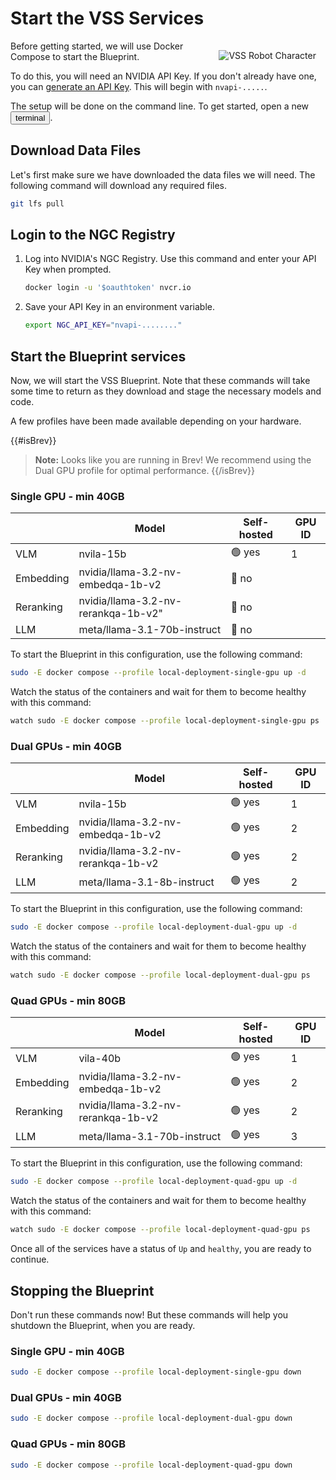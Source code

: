 # Start the VSS Services

<img src="_static/robots/startup.png" alt="VSS Robot Character" style="float:right; max-width:350px;margin:15px;" />


Before getting started, we will use Docker Compose to start the Blueprint.

To do this, you will need an NVIDIA API Key. If you don't already have one, you can [generate an API Key](https://build.nvidia.com/settings/api-keys). This will begin with `nvapi-.....`.

The setup will be done on the command line. To get started, open a new <button onclick="openNewTerminal();"><i class="fas fa-terminal"></i> terminal</button>.

<!--fold:break -->

## Download Data Files

Let's first make sure we have downloaded the data files we will need. The following command will download any required files.

```bash
git lfs pull
```

<!--fold:break -->

## Login to the NGC Registry

1. Log into NVIDIA's NGC Registry. Use this command and enter your API Key when prompted.

    ```bash
    docker login -u '$oauthtoken' nvcr.io
    ```

1. Save your API Key in an environment variable.

    ```bash
    export NGC_API_KEY="nvapi-........"
    ```

<!--fold:break -->

## Start the Blueprint services

Now, we will start the VSS Blueprint. Note that these commands will take some time to return as they download and stage the necessary models and code.

A few profiles have been made available depending on your hardware.

{{#isBrev}}
> **Note:** Looks like you are running in Brev! We recommend using the Dual GPU profile for optimal performance.
{{/isBrev}}

<!-- tabs:start -->

### **Single GPU - min 40GB**

|  | Model | Self-hosted | GPU ID |
| --- | --- | --- | -- |
| VLM | nvila-15b | 🟢 yes | 1 |
| Embedding | nvidia/llama-3.2-nv-embedqa-1b-v2 | 🔴 no | |
| Reranking | nvidia/llama-3.2-nv-rerankqa-1b-v2" | 🔴 no |
| LLM | meta/llama-3.1-70b-instruct | 🔴 no | |

To start the Blueprint in this configuration, use the following command:

```bash
sudo -E docker compose --profile local-deployment-single-gpu up -d
```

Watch the status of the containers and wait for them to become healthy with this command:

```bash
watch sudo -E docker compose --profile local-deployment-single-gpu ps
```

### **Dual GPUs - min 40GB**

|  | Model | Self-hosted | GPU ID |
| --- | --- | --- | --- |
| VLM | nvila-15b | 🟢 yes | 1 |
| Embedding | nvidia/llama-3.2-nv-embedqa-1b-v2 | 🟢 yes | 2 |
| Reranking | nvidia/llama-3.2-nv-rerankqa-1b-v2 | 🟢 yes | 2 |
| LLM | meta/llama-3.1-8b-instruct | 🟢 yes | 2 |


To start the Blueprint in this configuration, use the following command:

```bash
sudo -E docker compose --profile local-deployment-dual-gpu up -d
```

Watch the status of the containers and wait for them to become healthy with this command:

```bash
watch sudo -E docker compose --profile local-deployment-dual-gpu ps
```

### **Quad GPUs - min 80GB**

|  | Model | Self-hosted | GPU ID |
| --- | --- | --- | --- |
| VLM | vila-40b | 🟢 yes | 1 |
| Embedding | nvidia/llama-3.2-nv-embedqa-1b-v2 | 🟢 yes | 2 |
| Reranking | nvidia/llama-3.2-nv-rerankqa-1b-v2 | 🟢 yes | 2 |
| LLM | meta/llama-3.1-70b-instruct | 🟢 yes | 3 |


To start the Blueprint in this configuration, use the following command:

```bash
sudo -E docker compose --profile local-deployment-quad-gpu up -d
```

Watch the status of the containers and wait for them to become healthy with this command:

```bash
watch sudo -E docker compose --profile local-deployment-quad-gpu ps
```

<!-- tabs:end -->

Once all of the services have a status of `Up` and `healthy`, you are ready to continue.

<!--fold:break -->

## Stopping the Blueprint

Don't run these commands now! But these commands will help you shutdown the Blueprint, when you are ready.

<!-- tabs:start -->

### **Single GPU - min 40GB**

```bash
sudo -E docker compose --profile local-deployment-single-gpu down
```

### **Dual GPUs - min 40GB**

```bash
sudo -E docker compose --profile local-deployment-dual-gpu down
```

### **Quad GPUs - min 80GB**

```bash
sudo -E docker compose --profile local-deployment-quad-gpu down
```

<!-- tabs:end -->
